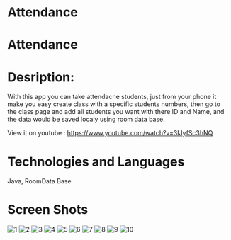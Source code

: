 # Attendance
# Attendance
# Desription: 
With this app you can take attendacne students, just from your phone it make you easy create class with a specific students numbers, 
then go to the class page and add all students you want with there ID and Name, and the data would be saved localy using room data base.

View it on youtube :
https://www.youtube.com/watch?v=3IJyfSc3hNQ

# Technologies and Languages
Java, RoomData Base

# Screen Shots
![1](https://user-images.githubusercontent.com/72823171/169896513-3c63be39-3dde-4419-8297-2b71a783359a.png)
![2](https://user-images.githubusercontent.com/72823171/169896518-085f11e0-4d08-47b6-86f0-0e336d154ef9.png)
![3](https://user-images.githubusercontent.com/72823171/169896482-0a2f1aa4-90c9-484e-a6b1-04920240f202.png)
![4](https://user-images.githubusercontent.com/72823171/169896487-ecd95a95-eb14-4a64-9161-1cd69a6a233c.png)
![5](https://user-images.githubusercontent.com/72823171/169896488-417414c0-0ec0-493a-b9cc-5023a7d9ff18.png)
![6](https://user-images.githubusercontent.com/72823171/169896492-4e519fbe-4b62-46fc-94c1-2f516601b990.png)
![7](https://user-images.githubusercontent.com/72823171/169896499-84789eec-2d10-437f-9d75-5a5ac7608109.png)
![8](https://user-images.githubusercontent.com/72823171/169896502-e527a769-aaee-4ea3-9734-47d1617fc4f7.png)
![9](https://user-images.githubusercontent.com/72823171/169896508-0f4c66a0-117b-4ba1-863c-06744c5c4291.png)
![10](https://user-images.githubusercontent.com/72823171/169896509-5a1fe2aa-cc64-45a4-8ede-0434a0ed5d92.png)

